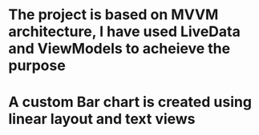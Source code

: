 
# The project is based on MVVM architecture, I have used LiveData and ViewModels to acheieve the purpose

# A custom Bar chart is created using linear layout and text views

